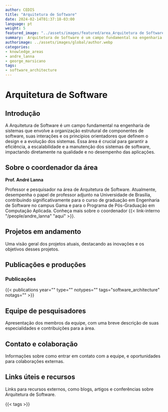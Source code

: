 ```yaml
---
author: CEDIS
title: "Arquitetura de Software"
date: 2024-02-14T01:37:18-03:00
language: pt
weight: 5
featured_image: "../assets/images/featured/area_Arquitetura de Software.png"
summary:  Arquitetura de Software é um campo fundamental na engenharia de sistemas que envolve a organização estrutural de componentes de software, suas interações e os princípios orientadores que definem o design e a evolução dos sistemas. Essa área é crucial para garantir a eficiência, a escalabilidade e a manutenção dos sistemas de software, impactando diretamente na qualidade e no desempenho das aplicações.
authorimage: ../assets/images/global/author.webp
categories:
- knowledge_areas
- andre_lanna
- george_marsicano
tags: 
- software_architecture
---
```

# Arquitetura de Software

## Introdução
A Arquitetura de Software é um campo fundamental na engenharia de sistemas que envolve a organização estrutural de componentes de software, suas interações e os princípios orientadores que definem o design e a evolução dos sistemas. Essa área é crucial para garantir a eficiência, a escalabilidade e a manutenção dos sistemas de software, impactando diretamente na qualidade e no desempenho das aplicações.

## Sobre o coordenador da área
**Prof. André Lanna**

Professor e pesquisador na área de Arquitetura de Software. Atualmente, desempenha o papel de professor adjunto na Universidade de Brasília, contribuindo significativamente para o curso de graduação em Engenharia de Software no campus Gama e para o Programa de Pós-Graduação em Computação Aplicada. Conheça mais sobre o coordenador {{< link-interno "/people/andre_lanna" "aqui" >}}.

## Projetos em andamento
Uma visão geral dos projetos atuais, destacando as inovações e os objetivos desses projetos.

## Publicações e produções
### Publicações

{{< publications year="" type="" notypes="" tags="software_architecture" notags="" >}}

## Equipe de pesquisadores
Apresentação dos membros da equipe, com uma breve descrição de suas especialidades e contribuições para a área.

## Contato e colaboração
Informações sobre como entrar em contato com a equipe, e oportunidades para colaborações externas.

## Links úteis e recursos
Links para recursos externos, como blogs, artigos e conferências sobre Arquitetura de Software.

{{< tags >}}